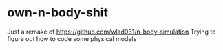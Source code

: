 # own-n-body-shit
Just a remake of https://github.com/wlad031/n-body-simulation
Trying to figure out how to code some physical models
